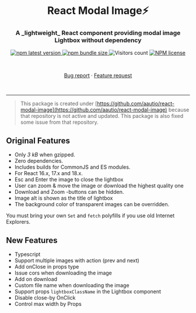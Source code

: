 <h1 align="center" style="border-bottom: none;">React Modal Image⚡️</h1>
<h3 align="center">A _lightweight_ React component providing modal image Lightbox without dependency</h3>
<p align="center">
  <p align="center">
    <a href="https://www.npmjs.com/package/@didik-mulyadi/react-modal-image">
      <img alt="npm latest version" src="https://img.shields.io/npm/v/@didik-mulyadi/react-modal-image/latest.svg">
    </a>
    <a href="https://www.npmjs.com/package/@didik-mulyadi/react-modal-image">
      <img alt="npm bundle size" src="https://img.shields.io/bundlephobia/min/@didik-mulyadi/react-modal-image">
    </a>
    <img alt="Visitors count" src="https://visitor-badge.laobi.icu/badge?page_id=@didik-mulyadi~react-modal-image.visitor-badge&style=flat-square&color=0088cc">
    <a href="https://www.npmjs.com/package/@didik-mulyadi/react-modal-image">
      <img alt="NPM license" src="https://img.shields.io/npm/l/@didik-mulyadi/react-modal-image">
    </a>
  </p>
</p>
<br />
<p align="center">
   <a href="https://github.com/didikmulyadi/react-modal-image/issues/new?template=bug_report.md">Bug report</a>      ·
   <a href="https://github.com/didikmulyadi/react-modal-image/issues/new?template=feature_request.md">Feature request</a>
</p>
<br />
<hr />

> This package is created under [https://github.com/aautio/react-modal-image](https://github.com/aautio/react-modal-image) because that repository is not active and updated. This package is also fixed some issue from that repository.

## Original Features

- Only _3 kB_ when gzipped.
- Zero dependencies.
- Includes builds for CommonJS and ES modules.
- For React 16.x, 17.x and 18.x.
- Esc and Enter the image to close the lightbox
- User can zoom & move the image or download the highest quality one
- Download and Zoom -buttons can be hidden.
- Image alt is shown as the title of lightbox
- The background color of transparent images can be overridden.

You must bring your own `Set` and `fetch` polyfills if you use old Internet Explorers.

## New Features

- Typescript
- Support multiple images with action (prev and next)
- Add onClose in props type
- Issue cors when downloading the image
- Add on download
- Custom file name when downloading the image
- Support props `lightboxClassName` in the Lightbox component
- Disable close-by OnClick
- Control max width by Props
